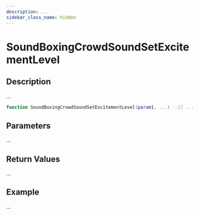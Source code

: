 ```yaml
---
description: ...
sidebar_class_name: hidden
---
```


# SoundBoxingCrowdSoundSetExcitementLevel

## Description

...

```lua
function SoundBoxingCrowdSoundSetExcitementLevel(param1, ...) --[[ ... ]] end
```

## Parameters

...

## Return Values

...

## Example

...

